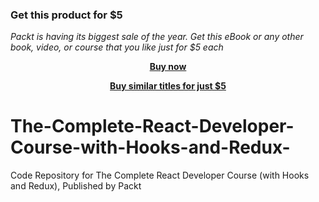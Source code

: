 
### Get this product for $5

<i>Packt is having its biggest sale of the year. Get this eBook or any other book, video, or course that you like just for $5 each</i>


<b><p align='center'>[Buy now](https://packt.link/9781839212123)</p></b>


<b><p align='center'>[Buy similar titles for just $5](https://subscription.packtpub.com/search)</p></b>


# The-Complete-React-Developer-Course-with-Hooks-and-Redux-
Code Repository for The Complete React Developer Course (with Hooks and Redux), Published by Packt
